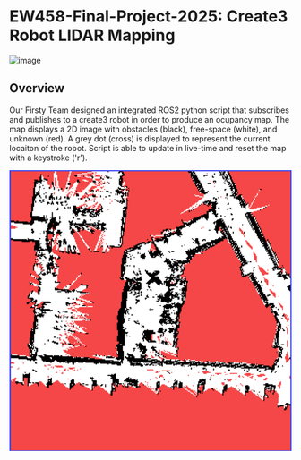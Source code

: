 # EW458-Final-Project-2025: Create3 Robot LIDAR Mapping
![image](https://github.com/user-attachments/assets/8fc3ff95-41d3-46e3-bd70-330c68290362)
## Overview

Our Firsty Team designed an integrated ROS2 python script that subscribes and publishes to a create3 robot in order to produce an ocupancy map. The map displays a 2D image with obstacles (black), free-space (white), and unknown (red). A grey dot (cross) is displayed to represent the current locaiton of the robot. Script is able to update in live-time and reset the map with a keystroke ('r').

![image](https://github.com/odoy25/EW458-Final-Project/blob/main/Hopper_Hall_LIDAR_scan.png)
